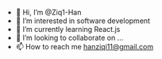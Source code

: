 - 👋 Hi, I’m @Ziq1-Han
- 👀 I’m interested in software development
- 🌱 I’m currently learning React.js
- 💞️ I’m looking to collaborate on ...
- 📫 How to reach me hanziqi11@gmail.com

<!---
Ziq1-Han/Ziq1-Han is a ✨ special ✨ repository because its `README.md` (this file) appears on your GitHub profile.
You can click the Preview link to take a look at your changes.
--->
